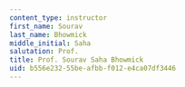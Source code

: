 ```yaml
---
content_type: instructor
first_name: Sourav
last_name: Bhowmick
middle_initial: Saha
salutation: Prof.
title: Prof. Sourav Saha Bhowmick
uid: b556e232-55be-afbb-f012-e4ca07df3446
---
```

